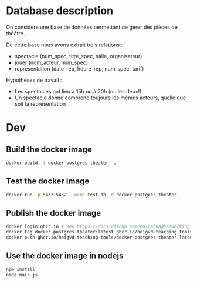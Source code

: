 # Database description

On considère une base de données permettant de gérer des pièces de théâtre. 

De cette base nous avons extrait trois relations : 
- spectacle (num_spec, titre_spec, salle, organisateur) 
- jouer (nom_acteur, num_spec) 
- representation (date_rep, heure_rep, num_spec, tarif) 

Hypothèses de travail : 
- Les spectacles ont lieu à 15h ou à 20h (ou les deux!) 
- Un spectacle donné comprend toujours les mêmes acteurs, quelle que soit la représentation 


# Dev

## Build the docker image

```bash
docker build -t docker-postgres-theater  .
```

## Test the docker image

```bash
docker run -p 5432:5432 --name test-db -d docker-postgres-theater 
```

## Publish the docker image

```bash
docker login ghcr.io # see https://docs.github.com/en/packages/working-with-a-github-packages-registry/working-with-the-container-registry#authenticating-with-a-personal-access-token-classic
docker tag docker-postgres-theater:latest ghcr.io/heigvd-teaching-tools/docker-postgres-theater:latest
docker push ghcr.io/heigvd-teaching-tools/docker-postgres-theater:latest
```

## Use the docker image in nodejs

```bash
npm install
node main.js
```